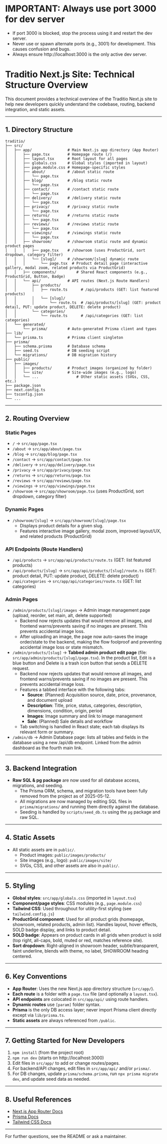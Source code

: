 # IMPORTANT: Always use port 3000 for dev server
- If port 3000 is blocked, stop the process using it and restart the dev server.
- Never use or spawn alternate ports (e.g., 3001) for development. This causes confusion and bugs.
- Always ensure http://localhost:3000 is the only active dev server.

# Traditio Next.js Site: Technical Structure Overview

This document provides a technical overview of the Traditio Next.js site to help new developers quickly understand the codebase, routing, backend integration, and static assets.

---

## 1. Directory Structure

```
traditio/
├── src/
│   ├── app/                # Main Next.js app directory (App Router)
│   │   ├── page.tsx        # Homepage route (/)
│   │   ├── layout.tsx      # Root layout for all pages
│   │   ├── globals.css     # Global styles (imported in layout)
│   │   ├── page.module.css # Homepage-specific styles
│   │   ├── about/          # /about static route
│   │   │   └── page.tsx
│   │   ├── blog/           # /blog static route
│   │   │   └── page.tsx
│   │   ├── contact/        # /contact static route
│   │   │   └── page.tsx
│   │   ├── delivery/       # /delivery static route
│   │   │   └── page.tsx
│   │   ├── privacy/        # /privacy static route
│   │   │   └── page.tsx
│   │   ├── returns/        # /returns static route
│   │   │   └── page.tsx
│   │   ├── reviews/        # /reviews static route
│   │   │   └── page.tsx
│   │   ├── viewings/       # /viewings static route
│   │   │   └── page.tsx
│   │   ├── showroom/       # /showroom static route and dynamic product pages
│   │   │   ├── page.tsx    # /showroom (uses ProductGrid, sort dropdown, category filter)
│   │   │   └── [slug]/     # /showroom/[slug] dynamic route
│   │   │       └── page.tsx  # Product detail page (interactive gallery, modal zoom, related products via ProductGrid)
│   │   ├── components/         # Shared React components (e.g., ProductGrid, Button, Badge)
│   │   └── api/            # API routes (Next.js Route Handlers)
│   │       ├── products/
│   │       │   ├── route.ts      # /api/products (GET: list featured products)
│   │       │   └── [slug]/
│   │       │       └── route.ts  # /api/products/[slug] (GET: product detail, PUT: update product, DELETE: delete product)
│   │       └── categories/
│   │           └── route.ts      # /api/categories (GET: list categories)
│   └── generated/
│       └── prisma/         # Auto-generated Prisma client and types
├── lib/
│   └── prisma.ts           # Prisma client singleton
├── prisma/
│   ├── schema.prisma       # Database schema
│   ├── seed.ts             # DB seeding script
│   └── migrations/         # DB migration history
├── public/
│   ├── images/
│   │   ├── products/       # Product images (organized by folder)
│   │   └── site/           # Site-wide images (e.g., logo)
│   │   └── ...                 # Other static assets (SVGs, CSS, etc.)
├── package.json
├── next.config.ts
├── tsconfig.json
└── ...
```

---

## 2. Routing Overview

### Static Pages
- `/`           → `src/app/page.tsx`
- `/about`      → `src/app/about/page.tsx`
- `/blog`       → `src/app/blog/page.tsx`
- `/contact`    → `src/app/contact/page.tsx`
- `/delivery`   → `src/app/delivery/page.tsx`
- `/privacy`    → `src/app/privacy/page.tsx`
- `/returns`    → `src/app/returns/page.tsx`
- `/reviews`    → `src/app/reviews/page.tsx`
- `/viewings`   → `src/app/viewings/page.tsx`
- `/showroom`   → `src/app/showroom/page.tsx` (uses ProductGrid, sort dropdown, category filter)

### Dynamic Pages
- `/showroom/[slug]` → `src/app/showroom/[slug]/page.tsx`
  - Displays product details for a given slug.
  - Features interactive image gallery, modal zoom, improved layout/UX, and related products (ProductGrid)

### API Endpoints (Route Handlers)
- `/api/products`         → `src/app/api/products/route.ts` (GET: list featured products)
- `/api/products/[slug]`  → `src/app/api/products/[slug]/route.ts` (GET: product detail, PUT: update product, DELETE: delete product)
- `/api/categories`       → `src/app/api/categories/route.ts` (GET: list categories)

### Admin Pages
- `/admin/products/[slug]/images` → Admin image management page (upload, reorder, set main, alt, delete supported)
  - Backend now rejects updates that would remove all images, and frontend warns/prevents saving if no images are present. This prevents accidental image loss.
  - After uploading an image, the page now auto-saves the image order/state to the backend, making the flow foolproof and preventing accidental image loss or state mismatch.
- `/admin/products/[slug]` → **Tabbed admin product edit page** (file: `src/app/admin/products/[slug]/page.tsx`). In the product list, Edit is a blue button and Delete is a trash icon button that sends a DELETE request.
  - Backend now rejects updates that would remove all images, and frontend warns/prevents saving if no images are present. This prevents accidental image loss.
  - Features a tabbed interface with the following tabs:
    - **Source**: (Planned) Acquisition source, date, price, provenance, and document upload
    - **Description**: Title, price, status, categories, description, dimensions, condition, origin, period
    - **Images**: Image summary and link to image management
    - **Sale**: (Planned) Sale details and workflow
  - Tab switching is handled in React state; each tab displays its relevant form or summary.
- `/admin/db` → Admin Database page: lists all tables and fields in the database using a new /api/db endpoint. Linked from the admin dashboard as the fourth main link.

---

## 3. Backend Integration

- **Raw SQL & pg package** are now used for all database access, migrations, and seeding.
  - The Prisma ORM, schema, and migration tools have been fully removed from the project as of 2025-05-12.
  - All migrations are now managed by editing SQL files in `prisma/migrations/` and running them directly against the database.
  - Seeding is handled by `scripts/seed_db.ts` using the `pg` package and raw SQL.

---

## 4. Static Assets

- All static assets are in `public/`.
  - Product images: `public/images/products/`
  - Site images (e.g., logo): `public/images/site/`
  - SVGs, CSS, and other assets are also in `public/`.

---

## 5. Styling

- **Global styles**: `src/app/globals.css` (imported in `layout.tsx`)
- **Component/page styles**: CSS modules (e.g., `page.module.css`)
- **Tailwind CSS**: Used throughout for utility-first styling (see `tailwind.config.js`)
- **ProductGrid component**: Used for all product grids (homepage, showroom, related products, admin list). Handles layout, hover effects, SOLD badge display, and links to product detail.
- **SOLD badge**: Appears on product cards in all grids when product is sold (top right, all-caps, bold, muted or red, matches reference site).
- **Sort dropdown**: Right-aligned in showroom header, subtle/transparent, faint underline, blends with theme, no label, SHOWROOM heading centered.

---

## 6. Key Conventions

- **App Router**: Uses the new Next.js app directory structure (`src/app/`).
- **Each route** is a folder with a `page.tsx` file (and optionally a `layout.tsx`).
- **API endpoints** are colocated in `src/app/api/` using route handlers.
- **Dynamic routes** use `[param]` folder syntax.
- **Prisma** is the only DB access layer; never import Prisma client directly except via `lib/prisma.ts`.
- **Static assets** are always referenced from `/public`.

---

## 7. Getting Started for New Developers

1. `npm install` (from the project root)
2. `npm run dev` (starts on http://localhost:3000)
3. Edit files in `src/app/` to add or change routes/pages.
4. For backend/API changes, edit files in `src/app/api/` and/or `prisma/`.
5. For DB changes, update `prisma/schema.prisma`, run `npx prisma migrate dev`, and update seed data as needed.

---

## 8. Useful References
- [Next.js App Router Docs](https://nextjs.org/docs/app)
- [Prisma Docs](https://www.prisma.io/docs/)
- [Tailwind CSS Docs](https://tailwindcss.com/docs/)

---

For further questions, see the README or ask a maintainer. 